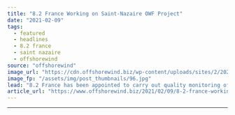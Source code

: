 ```yaml
---
title: "8.2 France Working on Saint-Nazaire OWF Project"
date: "2021-02-09"
tags: 
  - featured
  - headlines
  - 8.2 france
  - saint nazaire
  - offshorewind
source: "offshorewind"
image_url: "https://cdn.offshorewind.biz/wp-content/uploads/sites/2/2021/02/09160004/First-Nacelle-for-Frances-First-Offshore-Wind-Farm-Rolls-Out_GE-Renewable-Energy.jpg"
image_fp: "/assets/img/post_thumbnails/96.jpg"
lead: "8.2 France has been appointed to carry out quality monitoring of the assembly of"
article_url: "https://www.offshorewind.biz/2021/02/09/8-2-france-working-on-saint-nazaire-owf-project/"
---
```


---
